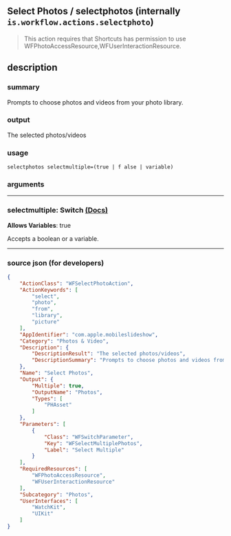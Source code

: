 
## Select Photos / selectphotos (internally `is.workflow.actions.selectphoto`)

> This action requires that Shortcuts has permission to use WFPhotoAccessResource,WFUserInteractionResource.


## description

### summary

Prompts to choose photos and videos from your photo library.


### output

The selected photos/videos

### usage
```
selectphotos selectmultiple=(true | f alse | variable)
```

### arguments

---

### selectmultiple: Switch [(Docs)](https://pfgithub.github.io/shortcutslang/gettingstarted#switch-or-expanding-or-boolean-fields)
**Allows Variables**: true



Accepts a boolean
or a variable.

---

### source json (for developers)

```json
{
	"ActionClass": "WFSelectPhotoAction",
	"ActionKeywords": [
		"select",
		"photo",
		"from",
		"library",
		"picture"
	],
	"AppIdentifier": "com.apple.mobileslideshow",
	"Category": "Photos & Video",
	"Description": {
		"DescriptionResult": "The selected photos/videos",
		"DescriptionSummary": "Prompts to choose photos and videos from your photo library."
	},
	"Name": "Select Photos",
	"Output": {
		"Multiple": true,
		"OutputName": "Photos",
		"Types": [
			"PHAsset"
		]
	},
	"Parameters": [
		{
			"Class": "WFSwitchParameter",
			"Key": "WFSelectMultiplePhotos",
			"Label": "Select Multiple"
		}
	],
	"RequiredResources": [
		"WFPhotoAccessResource",
		"WFUserInteractionResource"
	],
	"Subcategory": "Photos",
	"UserInterfaces": [
		"WatchKit",
		"UIKit"
	]
}
```
